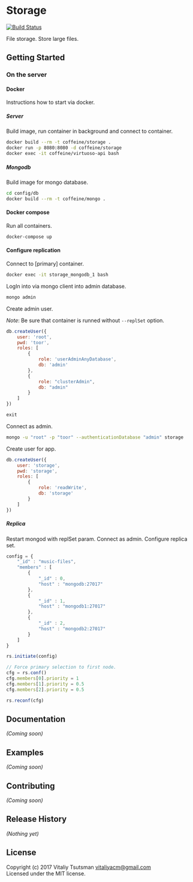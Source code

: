 Storage
====================================
[![Build Status](https://travis-ci.org/coffeine-009/storage.svg?branch=master)](https://travis-ci.org/coffeine-009/storage)

File storage. Store large files.

## Getting Started
### On the server
#### Docker
Instructions how to start via docker.

##### Server
Build image, run container in background and connect to container.
```bash
docker build --rm -t coffeine/storage .
docker run -p 8080:8080 -d coffeine/storage
docker exec -it coffeine/virtuoso-api bash
```

##### Mongodb
Build image for mongo database.
```bash
cd config/db
docker build --rm -t coffeine/mongo .
```

#### Docker compose
Run all containers.
```bash
docker-compose up
```

#### Configure replication
Connect to [primary] container.
```bash
docker exec -it storage_mongodb_1 bash
```

LogIn into via mongo client into admin database.
```bash
mongo admin
```

Create admin user.

_Note_: Be sure that container is runned without `--replSet` option.
```javascript
db.createUser({
    user: 'root',
    pwd: 'toor',
    roles: [
        {
            role: 'userAdminAnyDatabase',
            db: 'admin'
        },
        {
            role: "clusterAdmin",
            db: "admin"
        }
    ]
})

exit
```

Connect as admin.
```bash
mongo -u "root" -p "toor" --authenticationDatabase "admin" storage
```

Create user for app.
```javascript
db.createUser({
    user: 'storage',
    pwd: 'storage',
    roles: [
        {
            role: 'readWrite',
            db: 'storage'
        }
    ]
})
```

##### Replica
Restart mongod with replSet param. Connect as admin. Configure replica set.
```javascript
config = {
    "_id" : "music-files",
    "members" : [
        {
            "_id" : 0,
            "host" : "mongodb:27017"
        },
        {
            "_id" : 1,
            "host" : "mongodb1:27017"
        },
        {
            "_id" : 2,
            "host" : "mongodb2:27017"
        }
    ]
}

rs.initiate(config)

// Force primary selection to first node.
cfg = rs.conf()
cfg.members[0].priority = 1
cfg.members[1].priority = 0.5
cfg.members[2].priority = 0.5

rs.reconf(cfg)
```


## Documentation
_(Coming soon)_

## Examples
_(Coming soon)_

## Contributing
_(Coming soon)_

## Release History
_(Nothing yet)_

## License
Copyright (c) 2017 Vitaliy Tsutsman <vitaliyacm@gmail.com>  
Licensed under the MIT license.
